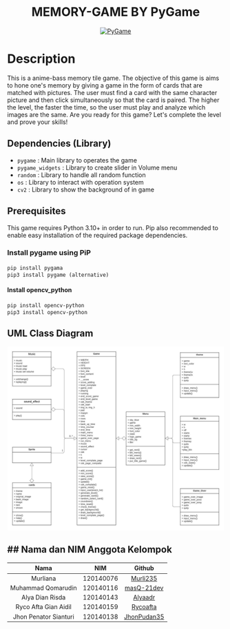 <div align="center">

# MEMORY-GAME BY PyGame
  
  <a href="https://www.pygame.org/"><img alt="PyGame" src ="https://camo.githubusercontent.com/1971c0a4f776fb5351c765c37e59630c83cabd52/68747470733a2f2f7777772e707967616d652e6f72672f696d616765732f6c6f676f2e706e67" width = 180 height = 100></a>
</div>

# Description

This is a anime-bass memory tile game. The objective of this game is aims to hone one's memory by giving a game in the form of cards that are matched with pictures. The user must find a card with the same character picture and then click simultaneously so that the card is paired. The higher the level, the faster the time, so the user must play and analyze which images are the same. 
Are you ready for this game? Let's complete the level and prove your skills!

## Dependencies (Library)
- `pygame`          : Main library to operates the game
- `pygame_widgets`  : Library to create slider in Volume menu
- `random`          : Library to handle all random function
- `os`              : Library to interact with operation system
- `cv2`             : Library to show the background of in game

## Prerequisites
This game requires Python 3.10+ in order to run. Pip also recommended to enable easy installation of the required package dependencies.

### Install pygame using PiP
```
pip install pygama
pip3 install pygame (alternative)
```

#### Install opencv_python
```
pip install opencv-python
pip3 install opencv-python
```

## UML Class Diagram
<img src="assets/images/dock/UML_class.jpeg">


## ## Nama dan NIM Anggota Kelompok
| Nama | NIM | Github |
| :---: | :---: | :---: |
|Murliana                       | 120140076 | [Murli235](https://github.com/Murli235)           |
|Muhammad Qomarudin             | 120140116 | [masQ-21dev](https://github.com/masQ-21dev)       |
|Alya Dian Risda                | 120140143 | [Alyaadr](https://github.com/alyaadr)             |
|Ryco Afta Gian Aidil           | 120140159 | [Rycoafta](https://github.com/Rycoafta)           |
|Jhon Penator Sianturi          | 120140138 | [JhonPudan35](https://github.com/JhonPudan35)     |
